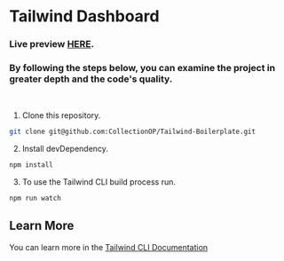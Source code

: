# Tailwind Dashboard

### Live preview [HERE](https://tailwind-dashboard-ten.vercel.app/index.html).

### By following the steps below, you can examine the project in greater depth and the code's quality.

<br>

1. Clone this repository.

```bash
git clone git@github.com:CollectionOP/Tailwind-Boilerplate.git
```

2. Install devDependency.

```bash
npm install
```

3. To use the Tailwind CLI build process run.

```bash
npm run watch
```

## Learn More

You can learn more in the [Tailwind CLI Documentation](https://tailwindcss.com/docs/installation)
